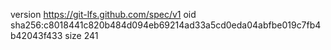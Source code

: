 version https://git-lfs.github.com/spec/v1
oid sha256:c8018441c820b484d094eb69214ad33a5cd0eda04abfbe019c7fb4b42043f433
size 241
